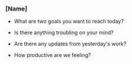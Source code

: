 ### [Name]

- What are two goals you want to reach today?

- Is there anything troubling on your mind?

- Are there any updates from yesterday's work?

- How productive are we feeling?